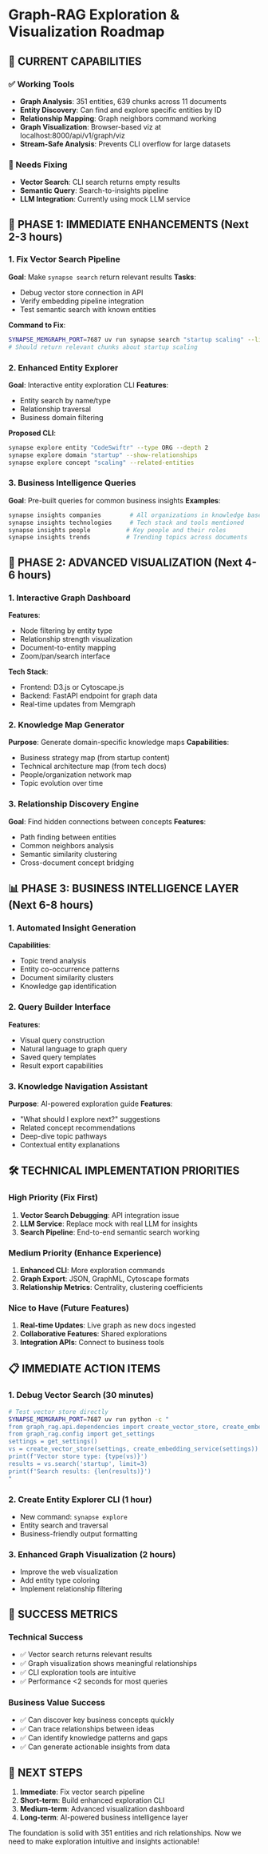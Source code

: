 # Graph-RAG Exploration & Visualization Roadmap

## 🎯 CURRENT CAPABILITIES

### ✅ Working Tools
- **Graph Analysis**: 351 entities, 639 chunks across 11 documents
- **Entity Discovery**: Can find and explore specific entities by ID
- **Relationship Mapping**: Graph neighbors command working
- **Graph Visualization**: Browser-based viz at localhost:8000/api/v1/graph/viz
- **Stream-Safe Analysis**: Prevents CLI overflow for large datasets

### 🔧 Needs Fixing
- **Vector Search**: CLI search returns empty results  
- **Semantic Query**: Search-to-insights pipeline
- **LLM Integration**: Currently using mock LLM service

## 🚀 PHASE 1: IMMEDIATE ENHANCEMENTS (Next 2-3 hours)

### 1. Fix Vector Search Pipeline
**Goal**: Make `synapse search` return relevant results
**Tasks**:
- Debug vector store connection in API
- Verify embedding pipeline integration  
- Test semantic search with known entities

**Command to Fix**:
```bash
SYNAPSE_MEMGRAPH_PORT=7687 uv run synapse search "startup scaling" --limit 5
# Should return relevant chunks about startup scaling
```

### 2. Enhanced Entity Explorer
**Goal**: Interactive entity exploration CLI
**Features**:
- Entity search by name/type
- Relationship traversal
- Business domain filtering

**Proposed CLI**:
```bash
synapse explore entity "CodeSwiftr" --type ORG --depth 2
synapse explore domain "startup" --show-relationships
synapse explore concept "scaling" --related-entities
```

### 3. Business Intelligence Queries
**Goal**: Pre-built queries for common business insights
**Examples**:
```bash
synapse insights companies        # All organizations in knowledge base
synapse insights technologies     # Tech stack and tools mentioned
synapse insights people          # Key people and their roles
synapse insights trends          # Trending topics across documents
```

## 🎨 PHASE 2: ADVANCED VISUALIZATION (Next 4-6 hours)

### 1. Interactive Graph Dashboard
**Features**:
- Node filtering by entity type
- Relationship strength visualization
- Document-to-entity mapping
- Zoom/pan/search interface

**Tech Stack**:
- Frontend: D3.js or Cytoscape.js
- Backend: FastAPI endpoint for graph data
- Real-time updates from Memgraph

### 2. Knowledge Map Generator
**Purpose**: Generate domain-specific knowledge maps
**Capabilities**:
- Business strategy map (from startup content)
- Technical architecture map (from tech docs)
- People/organization network map
- Topic evolution over time

### 3. Relationship Discovery Engine
**Goal**: Find hidden connections between concepts
**Features**:
- Path finding between entities
- Common neighbors analysis
- Semantic similarity clustering
- Cross-document concept bridging

## 📊 PHASE 3: BUSINESS INTELLIGENCE LAYER (Next 6-8 hours)

### 1. Automated Insight Generation
**Capabilities**:
- Topic trend analysis
- Entity co-occurrence patterns
- Document similarity clusters
- Knowledge gap identification

### 2. Query Builder Interface
**Features**:
- Visual query construction
- Natural language to graph query
- Saved query templates
- Result export capabilities

### 3. Knowledge Navigation Assistant
**Purpose**: AI-powered exploration guide
**Features**:
- "What should I explore next?" suggestions
- Related concept recommendations
- Deep-dive topic pathways
- Contextual entity explanations

## 🛠️ TECHNICAL IMPLEMENTATION PRIORITIES

### High Priority (Fix First)
1. **Vector Search Debugging**: API integration issue
2. **LLM Service**: Replace mock with real LLM for insights
3. **Search Pipeline**: End-to-end semantic search working

### Medium Priority (Enhance Experience)  
1. **Enhanced CLI**: More exploration commands
2. **Graph Export**: JSON, GraphML, Cytoscape formats
3. **Relationship Metrics**: Centrality, clustering coefficients

### Nice to Have (Future Features)
1. **Real-time Updates**: Live graph as new docs ingested
2. **Collaborative Features**: Shared explorations
3. **Integration APIs**: Connect to business tools

## 📋 IMMEDIATE ACTION ITEMS

### 1. Debug Vector Search (30 minutes)
```bash
# Test vector store directly
SYNAPSE_MEMGRAPH_PORT=7687 uv run python -c "
from graph_rag.api.dependencies import create_vector_store, create_embedding_service
from graph_rag.config import get_settings
settings = get_settings()
vs = create_vector_store(settings, create_embedding_service(settings))
print(f'Vector store type: {type(vs)}')
results = vs.search('startup', limit=3)
print(f'Search results: {len(results)}')
"
```

### 2. Create Entity Explorer CLI (1 hour)
- New command: `synapse explore`
- Entity search and traversal
- Business-friendly output formatting

### 3. Enhanced Graph Visualization (2 hours)
- Improve the web visualization
- Add entity type coloring
- Implement relationship filtering

## 🎯 SUCCESS METRICS

### Technical Success
- ✅ Vector search returns relevant results
- ✅ Graph visualization shows meaningful relationships  
- ✅ CLI exploration tools are intuitive
- ✅ Performance <2 seconds for most queries

### Business Value Success
- ✅ Can discover key business concepts quickly
- ✅ Can trace relationships between ideas
- ✅ Can identify knowledge patterns and gaps
- ✅ Can generate actionable insights from data

## 🚀 NEXT STEPS

1. **Immediate**: Fix vector search pipeline
2. **Short-term**: Build enhanced exploration CLI
3. **Medium-term**: Advanced visualization dashboard
4. **Long-term**: AI-powered business intelligence layer

The foundation is solid with 351 entities and rich relationships. Now we need to make exploration intuitive and insights actionable!
